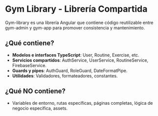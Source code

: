 # Gym Library - Librería Compartida

Gym-library es una librería Angular que contiene código reutilizable entre gym-admin y gym-app para promover consistencia y mantenimiento.

## ¿Qué contiene?

- **Modelos e interfaces TypeScript**: User, Routine, Exercise, etc.
- **Servicios compartidos**: AuthService, UserService, RoutineService, FirebaseService.
- **Guards y pipes**: AuthGuard, RoleGuard, DateFormatPipe.
- **Utilidades**: Validadores, formateadores, constantes.

## ¿Qué NO contiene?

- Variables de entorno, rutas específicas, páginas completas, lógica de negocio específica, assets.
